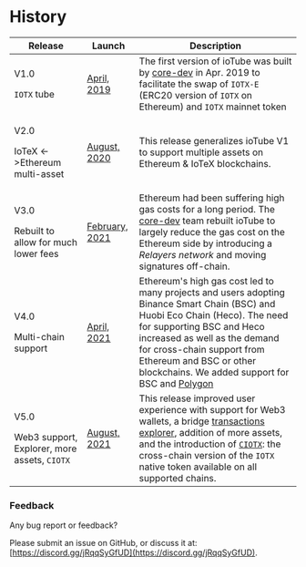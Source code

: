 # History



| Release                                                                   | Launch                                                                                                                        | Description                                                                                                                                                                                                                                                                                                                                                                                                  |
| ------------------------------------------------------------------------- | ----------------------------------------------------------------------------------------------------------------------------- | ------------------------------------------------------------------------------------------------------------------------------------------------------------------------------------------------------------------------------------------------------------------------------------------------------------------------------------------------------------------------------------------------------------ |
| <p>V1.0</p><p><code>IOTX</code> tube</p>                                  | [April, 2019](https://iotex.medium.com/everything-you-need-to-know-about-iotex-mainnet-alpha-b8d790e0bd55)                    | The first version of ioTube was built by [core-dev](https://stake.iotex.io/delegate/5d27b3ac3324884dffd93ef9) in Apr. 2019 to facilitate the swap of `IOTX-E` (ERC20 version of `IOTX` on Ethereum) and `IOTX` mainnet token                                                                                                                                                                                 |
| <p>V2.0</p><p>IoTeX &#x3C;->Ethereum multi-asset</p>                      | [August, 2020](https://iotex.medium.com/iotube-cross-chain-bridge-to-connect-iotex-with-the-blockchain-universe-b0f5b08c1943) | This release generalizes ioTube V1 to support multiple assets on Ethereum & IoTeX blockchains.                                                                                                                                                                                                                                                                                                               |
| <p>V3.0</p><p>Rebuilt to allow for much lower fees</p>                    | [February, 2021](https://community.iotex.io/t/iotube-v3-faster-cheaper-and-unified/2001)                                      | Ethereum had been suffering high gas costs for a long period. The [core-dev](https://stake.iotex.io/delegate/5d27b3ac3324884dffd93ef9) team rebuilt ioTube to largely reduce the gas cost on the Ethereum side by introducing a _Relayers network_ and moving signatures off-chain.                                                                                                                          |
| <p>V4.0</p><p>Multi-chain support</p>                                     | [April, 2021](https://medium.com/iotex/iotube-v4-cross-chain-bridge-for-iotex-ethereum-and-binance-smart-chain-9670c86723e2)  | Ethereum's high gas cost led to many projects and users adopting Binance Smart Chain (BSC) and Huobi Eco Chain (Heco). The need for supporting BSC and Heco increased as well as the demand for cross-chain support from Ethereum and BSC or other blockchains. We added support for BSC and [Polygon](https://iotex.medium.com/iotube-v4-iotex-polygon-matic-cross-chain-token-swaps-are-live-bb2ae5bf41b4) |
| <p>V5.0</p><p>Web3 support, Explorer, more assets, <code>CIOTX</code></p> | [August, 2021](https://iotex.io/blog/cross-chain-polygon-web3/)                                                               | This release improved user experience with support for Web3 wallets, a bridge [transactions explorer](https://github.com/iotubeproject/ioTube), addition of more assets, and the introduction of [`CIOTX`](https://iotube.org/ciotx): the cross-chain version of the `IOTX` native token available on all supported chains.                                                                                  |

### Feedback

Any bug report or feedback?&#x20;

Please submit an issue on GitHub, or discuss it at: [https://discord.gg/jRqqSyGfUD](https://discord.gg/jRqqSyGfUD).
